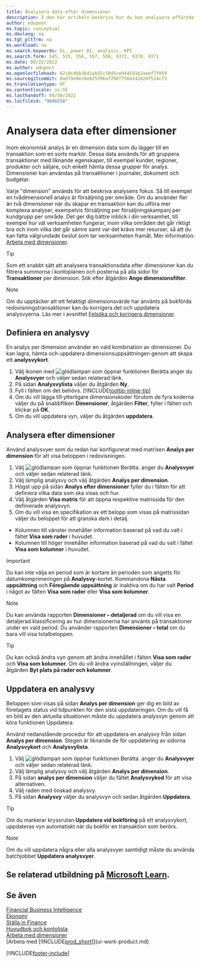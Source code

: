 ```yaml
---
title: Analysera data efter dimensioner
description: I den här artikeln beskrivs hur du kan analysera affärsdata efter dimensioner för att få bättre insikt i verksamheten.
author: edupont
ms.topic: conceptual
ms.devlang: na
ms.tgt_pltfrm: na
ms.workload: na
ms.search.keywords: bi, power BI, analysis, KPI
ms.search.form: 545, 555, 556, 557, 558, 9372, 9370, 9371
ms.date: 09/22/2022
ms.author: edupont
ms.openlocfilehash: 62c0cdbb3641ab55c58d5ce944591b2aeef7f059
ms.sourcegitcommit: 8ad79e0ec6e625796af298f756a142624f514cf3
ms.translationtype: HT
ms.contentlocale: sv-SE
ms.lasthandoff: 09/30/2022
ms.locfileid: "9606258"
---
```

# <a name="analyze-data-by-dimensions"></a>Analysera data efter dimensioner

Inom ekonomisk analys är en dimension data som du lägger till en transaktion som en sorts markör. Dessa data används för att gruppera transaktioner med liknande egenskaper, till exempel kunder, regioner, produkter och säljare, och enkelt hämta dessa grupper för analys. Dimensioner kan användas på transaktioner i journaler, dokument och budgetar. 

Varje "dimension" används för att beskriva analysens fokus. Så till exempel en tvådimensionell analys är försäljning per område. Om du använder fler än två dimensioner när du skapar en transaktion kan du utföra mer komplexa analyser, exempelvis försäljning per försäljningskampanj per kundgrupp per område. Det ger dig bättre inblick i din verksamhet, till exempel hur väl verksamheten fungerar, inom vilka områden det går riktigt bra och inom vilka det går sämre samt var det krävs mer resurser, så att du kan fatta välgrundade beslut som tar verksamheten framåt. Mer information: [Arbeta med dimensioner](finance-dimensions.md).

> [!TIP]
> Som ett snabbt sätt att analysera transaktionsdata efter dimensioner kan du filtrera summorna i kontoplanen och posterna på alla sidor för **Transaktioner** per dimension. Sök efter åtgärden **Ange dimensionsfilter**.

> [!NOTE]
> Om du upptäcker att ett felaktigt dimensionsvärde har använts på bokförda redovisningstransaktioner kan du korrigera det och uppdatera analysvyerna. Läs mer i avsnittet [Felsöka och korrigera dimensioner](finance-troubleshooting-correcting-dimensions.md#changing-dimension-assignments-after-posting).

## <a name="set-up-an-analysis-view"></a>Definiera en analysvy

En analys per dimension använder en vald kombination av dimensioner. Du kan lagra, hämta och uppdatera dimensionsuppsättningen genom att skapa ett **analysvykort**. 

1. Välj ikonen med ![glödlampan som öppnar funktionen Berätta](media/ui-search/search_small.png "Berätta för mig vad du vill göra") anger du **Analysvyer** och väljer sedan relaterad länk.  
2. På sidan **Analysvylista** väljer du åtgärden **Ny**.
3. Fyll i fälten om det behövs. [!INCLUDE[tooltip-inline-tip](includes/tooltip-inline-tip_md.md)]
4. Om du vill lägga till ytterligare dimensionskoder förutom de fyra koderna väljer du på snabbfliken **Dimensioner**, åtgärden **Filter**, fyller i fälten och klickar på **OK**.  
5. Om du vill uppdatera vyn, väljer du åtgärden **uppdatera**.

## <a name="analyze-by-dimensions"></a>Analysera efter dimensioner

Använd analysvyer som du redan har konfigurerat med matrisen **Analys per dimension** för att visa beloppen i redovisningen.   

1. Välj ![glödlampan som öppnar funktionen Berätta.](media/ui-search/search_small.png "Berätta för mig vad du vill göra") anger du **Analysvyer** och väljer sedan relaterad länk.  
2. Välj lämplig analysvy och välj åtgärden **Analys per dimension**.
3. Högst upp på sidan **Analys efter dimensioner** fyller du i fälten för att definiera vilka data som ska visas och hur.
4. Välj åtgärden **Visa matris** för att öppna respektive matrissida för den definierade analysvyn.
5. Om du vill visa en specifikation av ett belopp som visas på matrissidan väljer du beloppet för att granska dem i detalj.  

- Kolumnen till vänster innehåller information baserad på vad du valt i fältet **Visa som rader** i huvudet.  
- Kolumnen till höger innehåller information baserad på vad du valt i fältet **Visa som kolumner** i huvudet.

> [!IMPORTANT]  
> Du kan inte välja en period som är kortare än perioden som angetts för datumkomprimeringen på **Analysvy**-kortet. Kommandona **Nästa uppsättning** och **Föregående uppsättning** är inaktiva om du har valt **Period** i något av fälten **Visa som rader** eller **Visa som kolumner**.  

> [!NOTE]  
> Du kan använda rapporten **Dimensioner – detaljerad** om du vill visa en detaljerad klassificering av hur dimensionerna har använts på transaktioner under en vald period. Du använder rapporten **Dimensioner – total** om du bara vill visa totalbeloppen.  

> [!TIP]  
> Du kan också ändra vyn genom att ändra innehållet i fälten **Visa som rader** och **Visa som kolumner**. Om du vill ändra vyinställningen, väljer du åtgärden **Byt plats på rader och kolumner**.

## <a name="update-an-analysis-view"></a>Uppdatera en analysvy

Beloppen som visas på sidan **Analys per dimension** ger dig en bild av företagets status vid tidpunkten för den sista uppdateringen. Om du vill få en bild av den aktuella situationen måste du uppdatera analysvyn genom att köra funktionen Uppdatera.

Använd nedanstående procedur för att uppdatera en analysvy från sidan **Analys per dimension**. Stegen är liknande de för uppdatering av sidorna **Analysvykort** och **Analysvylista**.  

1. Välj ![glödlampan som öppnar funktionen Berätta.](media/ui-search/search_small.png "Berätta för mig vad du vill göra") anger du **Analysvyer** och väljer sedan relaterad länk.
2. Välj lämplig analysvy och välj åtgärden **Analys per dimension**.
3. På sidan **analys per dimension** väljer du fältet **Analysvykod** för att visa alternativen.  
4. Välj raden med önskad analysvy.  
5. På sidan **Analysvy** väljer du analysvyn och sedan åtgärden **Uppdatera**.  

> [!TIP]  
> Om du markerar kryssrutan **Uppdatera vid bokföring** på ett analysvykort, uppdateras vyn automatiskt när du bokför en transaktion som berörs.

> [!NOTE]  
> Om du vill uppdatera några eller alla analysvyer samtidigt måste du använda batchjobbet **Uppdatera analysvyer**.  

## <a name="see-related-training-at-microsoft-learn"></a>Se relaterad utbildning på [Microsoft Learn](/learn/modules/dimensions-financial-reports-dynamics-365-business-central/index).

## <a name="see-also"></a>Se även

[Financial Business Intelligence](bi.md)  
[Ekonomi](finance.md)  
[Ställa in Finance](finance-setup-finance.md)  
[Huvudbok och kontolista](finance-general-ledger.md)  
[Arbeta med dimensioner](finance-dimensions.md)  
[Arbeta med [!INCLUDE[prod_short](includes/prod_short.md)]](ui-work-product.md)  

[!INCLUDE[footer-include](includes/footer-banner.md)]
